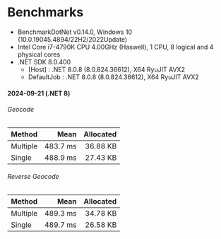 # Benchmarks

- BenchmarkDotNet v0.14.0, Windows 10 (10.0.19045.4894/22H2/2022Update)
- Intel Core i7-4790K CPU 4.00GHz (Haswell), 1 CPU, 8 logical and 4 physical cores
- .NET SDK 8.0.400
  - [Host]     : .NET 8.0.8 (8.0.824.36612), X64 RyuJIT AVX2
  - DefaultJob : .NET 8.0.8 (8.0.824.36612), X64 RyuJIT AVX2



#### 2024-09-21 (.NET 8)

###### Geocode

| Method   |     Mean | Allocated |
| -------- | -------: | --------: |
| Multiple | 483.7 ms |  36.88 KB |
| Single   | 488.9 ms |  27.43 KB |

###### Reverse Geocode

| Method   |     Mean | Allocated |
| -------- | -------: | --------: |
| Multiple | 489.3 ms |  34.78 KB |
| Single   | 489.7 ms |  26.58 KB |